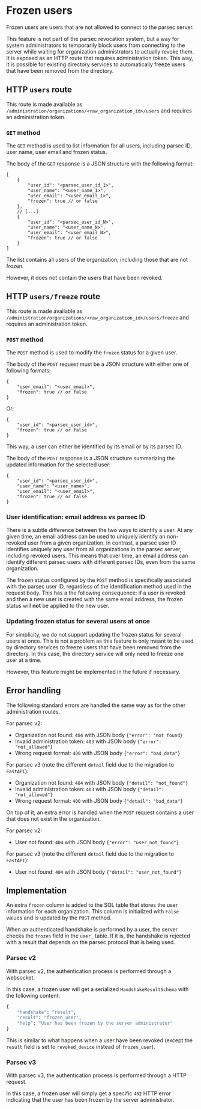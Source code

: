<!-- Parsec Cloud (https://parsec.cloud) Copyright (c) BUSL-1.1 2016-present Scille SAS -->

# Frozen users

Frozen users are users that are not allowed to connect to the parsec server.

This feature is not part of the parsec revocation system, but a way for system administrators to temporarily block users from connecting to the server while waiting for organization administrators to actually revoke them. It is exposed as an HTTP route that requires administration token. This way, it is possible for existing directory services to automatically freeze users that have been removed from the directory.

## HTTP `users` route

This route is made available as `/administration/organizations/<raw_organization_id>/users` and requires an administration token.

### `GET` method

The `GET` method is used to list information for all users, including parsec ID, user name, user email and frozen status.

The body of the `GET` response is a JSON structure with the following format:

```jsonc
[
    {
        "user_id": "<parsec_user_id_1>",
        "user_name": "<user_name_1>",
        "user_email": "<user_email_1>",
        "frozen": true // or false
    },
    // [...]
    {
        "user_id": "<parsec_user_id_N>",
        "user_name": "<user_name_N>",
        "user_email": "<user_email_N>",
        "frozen": true // or false
    }
]
```

The list contains all users of the organization, including those that are not frozen.

However, it does not contain the users that have been revoked.

## HTTP `users/freeze` route

This route is made available as `/administration/organizations/<raw_organization_id>/users/freeze` and requires an administration token.

### `POST` method

The `POST` method is used to modify the `frozen` status for a given user.

The body of the `POST` request must be a JSON structure with either one of following formats:

```jsonc
{
    "user_email": "<user_email>",
    "frozen": true // or false
}
```

Or:

```jsonc
{
    "user_id": "<parsec_user_id>",
    "frozen": true // or false
}
```

This way, a user can either be identified by its email or by its parsec ID.

The body of the `POST` response is a JSON structure summarizing the updated information for the selected user:

```jsonc
{
    "user_id": "<parsec_user_id>",
    "user_name": "<user_name>",
    "user_email": "<user_email>",
    "frozen": true // or false
}
```

### User identification: email address vs parsec ID

There is a subtle difference between the two ways to identify a user. At any given time, an email address can be used to uniquely identify an non-revoked user from a given organization. In contrast, a parsec user ID identifies uniquely any user from all organizations in the parsec server, including revoked users. This means that over time, an email address can identify different parsec users with different parsec IDs, even from the same organization.

The frozen status configured by the `POST` method is specifically associated with the parsec user ID, regardless of the identification method used in the request body. This has a the following consequence: if a user is revoked and then a new user is created with the same email address, the frozen status will **not** be applied to the new user.


### Updating frozen status for several users at once

For simplicity, we do not support updating the frozen status for several users at once. This is not a problem as this feature is only meant to be used by directory services to freeze users that have been removed from the directory. In this case, the directory service will only need to freeze one user at a time.

However, this feature might be implemented in the future if necessary.


## Error handling

The following standard errors are handled the same way as for the other administration routes.

For parsec v2:

- Organization not found: `404` with JSON body `{"error": "not_found}`
- Invalid administration token: `403` with JSON body `{"error": "not_allowed"}`
- Wrong request format: `400` with JSON body `{"error": "bad_data"}`

For parsec v3 (note the different `detail` field due to the migration to `FastAPI`):

- Organization not found: `404` with JSON body `{"detail": "not_found"}`
- Invalid administration token: `403` with JSON body `{"detail": "not_allowed"}`
- Wrong request format: `400` with JSON body `{"detail": "bad_data"}`

On top of it, an extra error is handled when the `POST` request contains a user that does not exist in the organization.

For parsec v2:

- User not found: `404` with JSON body `{"error": "user_not_found"}`

For parsec v3 (note the different `detail` field due to the migration to `FastAPI`):

- User not found: `404` with JSON body `{"detail": "user_not_found"}`


## Implementation

An extra `frozen` column is added to the  SQL table that stores the user information for each organization. This column is initialized with `False` values and is updated by the `POST` method.

When an authenticated handshake is performed by a user, the server checks the `frozen` field in the `user_` table. If it is, the handshake is rejected with a result that depends on the parsec protocol that is being used.

### Parsec v2

With parsec v2, the authentication process is performed through a websocket.

In this case, a frozen user will get a serialized `HandshakeResultSchema` with the following content:

```python
{
    "handshake": "result",
    "result": "frozen_user",
    "help": "User has been frozen by the server administrator"
}
```

This is similar to what happens when a user have been revoked (except the `result` field is set to `revoked_device` instead of `frozen_user`).

### Parsec v3

With parsec v3, the authentication process is performed through a HTTP request.

In this case, a frozen user will simply get a specific `462` HTTP error indicating that the user has been frozen by the server administrator.

